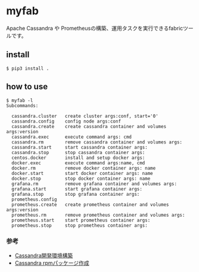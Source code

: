 myfab
===

Apache Cassandra や Prometheusの構築、運用タスクを実行できるfabricツールです。

## install

```
$ pip3 install .
```

## how to use

```
$ myfab -l
Subcommands:

  cassandra.cluster   create cluster args:conf, start='0'
  cassandra.config    config node args:conf
  cassandra.create    create cassandra container and volumes args:version
  cassandra.exec      execute command args: cmd
  cassandra.rm        remove cassandra container and volumes args:
  cassandra.start     start cassandra container args:
  cassandra.stop      stop cassandra container args:
  centos.docker       install and setup docker args:
  docker.exec         execute command args:name, cmd
  docker.rm           remove docker container args: name
  docker.start        start docker container args: name
  docker.stop         stop docker container args: name
  grafana.rm          remove grafana container and volumes args:
  grafana.start       start grafana container args:
  grafana.stop        stop grafana container args:
  prometheus.config
  prometheus.create   create prometheus container and volumes args:version
  prometheus.rm       remove prometheus container and volumes args:
  prometheus.start    start prometheus container args:
  prometheus.stop     stop prometheus container args:
```

### 参考

* [Cassandra開発環境構築](https://qiita.com/shoshii/items/a733b7534638606209bf)
* [Cassandra rpmパッケージ作成](https://qiita.com/shoshii/items/4a620aa53ce6fa1a6bf9)

